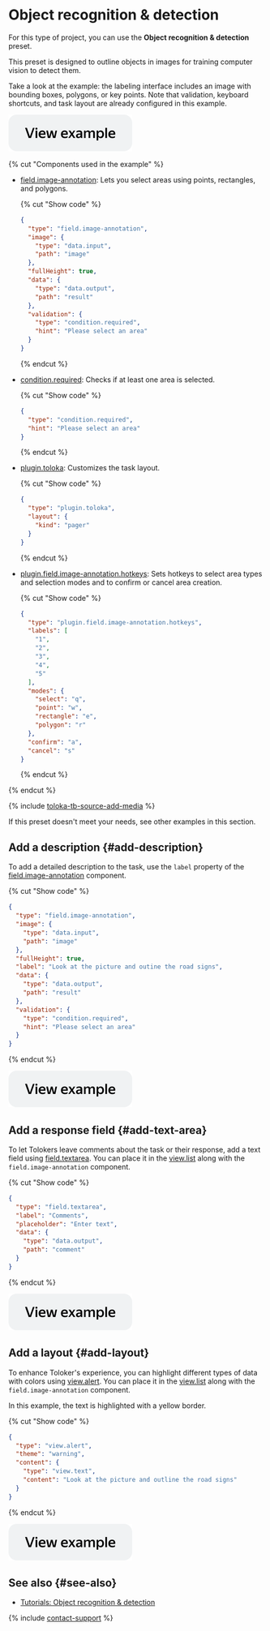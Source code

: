 # Object recognition & detection

For this type of project, you can use the **Object recognition & detection** preset.

This preset is designed to outline objects in images for training computer vision to detect them.

Take a look at the example: the labeling interface includes an image with bounding boxes, polygons, or key points. Note that validation, keyboard shortcuts, and task layout are already configured in this example.

[![](../_images/buttons/view-example.svg)](https://ya.cc/t/ajl1SJ1d3ttCsE)

{% cut "Components used in the example" %}

- [field.image-annotation](../reference/field.image-annotation.md): Lets you select areas using points, rectangles, and polygons.

  {% cut "Show code" %}

  ```json
  {
    "type": "field.image-annotation",
    "image": {
      "type": "data.input",
      "path": "image"
    },
    "fullHeight": true,
    "data": {
      "type": "data.output",
      "path": "result"
    },
    "validation": {
      "type": "condition.required",
      "hint": "Please select an area"
    }
  }
  ```
  {% endcut %}

- [condition.required](../reference/condition.required.md): Checks if at least one area is selected.

  {% cut "Show code" %}

  ```json
  {
    "type": "condition.required",
    "hint": "Please select an area"
  }
  ```

  {% endcut %}

- [plugin.toloka](../reference/plugin.toloka.md): Customizes the task layout.

  {% cut "Show code" %}

  ```json
  {
    "type": "plugin.toloka",
    "layout": {
      "kind": "pager"
    }
  }
  ```

  {% endcut %}

- [plugin.field.image-annotation.hotkeys](../reference/plugin.field.image-annotation.hotkeys.md): Sets hotkeys to select area types and selection modes and to confirm or cancel area creation.

  {% cut "Show code" %}

  ```json
  {
    "type": "plugin.field.image-annotation.hotkeys",
    "labels": [
      "1",
      "2",
      "3",
      "4",
      "5"
    ],
    "modes": {
      "select": "q",
      "point": "w",
      "rectangle": "e",
      "polygon": "r"
    },
    "confirm": "a",
    "cancel": "s"
  }
  ```

  {% endcut %}

{% endcut %}

{% include [toloka-tb-source-add-media](../_includes/toloka-tb-source/id-toloka-tb-source/add-media.md) %}

If this preset doesn't meet your needs, see other examples in this section.

## Add a description {#add-description}

To add a detailed description to the task, use the `label` property of the [field.image-annotation](../reference/field.image-annotation.md) component.

{% cut "Show code" %}

```json
{
  "type": "field.image-annotation",
  "image": {
    "type": "data.input",
    "path": "image"
  },
  "fullHeight": true,
  "label": "Look at the picture and outine the road signs",
  "data": {
    "type": "data.output",
    "path": "result"
  },
  "validation": {
    "type": "condition.required",
    "hint": "Please select an area"
  }
}
```

{% endcut %}

[![](../_images/buttons/view-example.svg)](https://ya.cc/t/J3wI38wh3ttCtn)

## Add a response field {#add-text-area}

To let Tolokers leave comments about the task or their response, add a text field using [field.textarea](../reference/field.textarea.md). You can place it in the [view.list](../reference/view.list.md) along with the `field.image-annotation` component.

{% cut "Show code" %}

```json
{
  "type": "field.textarea",
  "label": "Comments",
  "placeholder": "Enter text",
  "data": {
    "type": "data.output",
    "path": "comment"
  }
}
```

{% endcut %}

[![](../_images/buttons/view-example.svg)](https://ya.cc/t/PWIhgNqi3ttCvX)

## Add a layout {#add-layout}

To enhance Toloker's experience, you can highlight different types of data with colors using [view.alert](../reference/view.alert.md). You can place it in the [view.list](../reference/view.list.md) along with the `field.image-annotation` component.

In this example, the text is highlighted with a yellow border.

{% cut "Show code" %}

```json
{
  "type": "view.alert",
  "theme": "warning",
  "content": {
    "type": "view.text",
    "content": "Look at the picture and outline the road signs"
  }
}
```

{% endcut %}

[![](../_images/buttons/view-example.svg)](https://ya.cc/t/CD_JTa4r3ttCx9)

## See also {#see-also}

- [Tutorials: Object recognition & detection](../../guide/tutorials/selection.md)

{% include [contact-support](../_includes/contact-support.md) %}